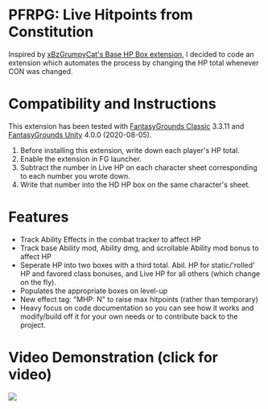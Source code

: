 # PFRPG: Live Hitpoints from Constitution
Inspired by [xBzGrumpyCat's Base HP Box extension](https://www.fantasygrounds.com/forums/showthread.php?48752-Base-HP-Box), I decided to code an extension which automates the process by changing the HP total whenever CON was changed.

# Compatibility and Instructions
This extension has been tested with [FantasyGrounds Classic](https://www.fantasygrounds.com/home/FantasyGroundsClassic.php) 3.3.11 and [FantasyGrounds Unity](https://www.fantasygrounds.com/home/FantasyGroundsUnity.php) 4.0.0 (2020-08-05).

1. Before installing this extension, write down each player's HP total.
2. Enable the extension in FG launcher.
3. Subtract the number in Live HP on each character sheet corresponding to each number you wrote down.
4. Write that number into the HD HP box on the same character's sheet.

# Features
* Track Ability Effects in the combat tracker to affect HP
* Track base Ability mod, Ability dmg, and scrollable Ability mod bonus to affect HP
* Seperate HP into two boxes with a third total. Abil. HP for static/'rolled' HP and favored class bonuses, and Live HP for all others (which change on the fly).
* Populates the appropriate boxes on level-up
* New effect tag: "MHP: N" to raise max hitpoints (rather than temporary)
* Heavy focus on code documentation so you can see how it works and modify/build off it for your own needs or to contribute back to the project.

# Video Demonstration (click for video)
[<img src="https://i.ytimg.com/vi_webp/Pda9zZhl7WE/hqdefault.webp">](https://youtu.be/Pda9zZhl7WE)
